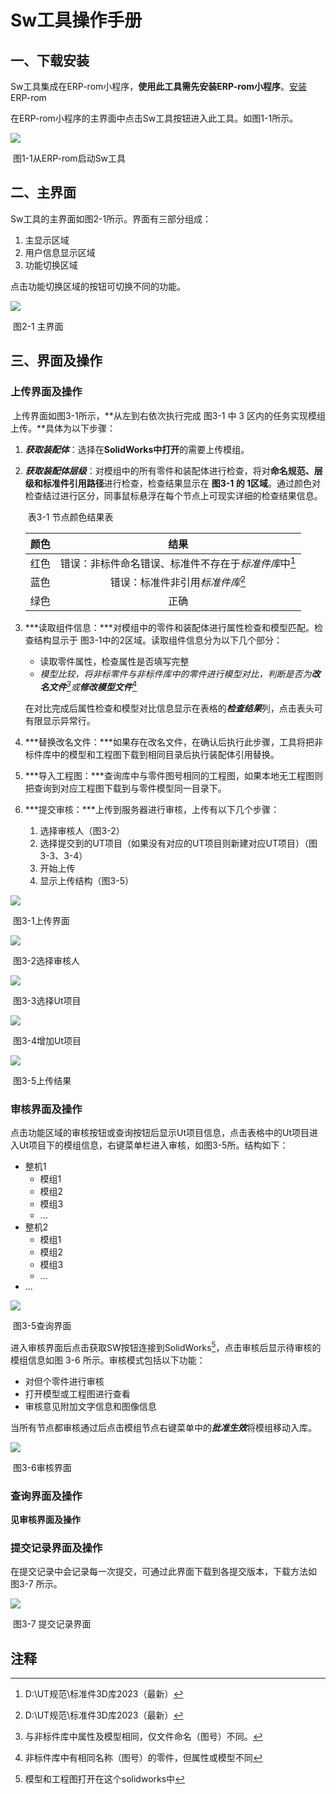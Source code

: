 # Sw工具操作手册

## 一、下载安装

​	Sw工具集成在ERP-rom小程序，**使用此工具需先安装ERP-rom小程序**。[安装](http://10.39.8.16:8089/publish.htm) ERP-rom

在ERP-rom小程序的主界面中点击Sw工具按钮进入此工具。如图1-1所示。

<img src="./erpMF.png" style="zoom:100%;" />

​								          图1-1从ERP-rom启动Sw工具



## 二、主界面

Sw工具的主界面如图2-1所示。界面有三部分组成：

1. 主显示区域
2. 用户信息显示区域
3. 功能切换区域

点击功能切换区域的按钮可切换不同的功能。

![](./SwFM.png)

​										图2-1 主界面



## 三、界面及操作

### 上传界面及操作

​	上传界面如图3-1所示，**从左到右依次执行完成 图3-1 中 3 区内的任务实现模组上传。**具体为以下步骤：

1. ***获取装配体***：选择在**SolidWorks中打开**的需要上传模组。

2. ***获取装配体层级***：对模组中的所有零件和装配体进行检查，将对**命名规范、层级和标准件引用路径**进行检查，检查结果显示在 **图3-1 的 1区域**。通过颜色对检查结过进行区分，同事鼠标悬浮在每个节点上可现实详细的检查结果信息。

   ​								           表3-1 节点颜色结果表

   | 颜色 |                         结果                         |
   | ---- | :--------------------------------------------------: |
   | 红色 | 错误：非标件命名错误、标准件不存在于*标准件库*中[^1] |
   | 蓝色 |           错误：标准件非引用*标准件库*[^1]           |
   | 绿色 |                         正确                         |

   

3. ***读取组件信息：***对模组中的零件和装配体进行属性检查和模型匹配。检查结构显示于 图3-1中的2区域。读取组件信息分为以下几个部分：

   * 读取零件属性，检查属性是否填写完整
   * *模型比较，将非标零件与非标件库中的零件进行模型对比，判断是否为**改名文件**[^2]或**修改模型文件***[^3]

   在对比完成后属性检查和模型对比信息显示在表格的***检查结果***列，点击表头可有限显示异常行。

4. ***替换改名文件：***如果存在改名文件，在确认后执行此步骤，工具将把非标件库中的模型和工程图下载到相同目录后执行装配体引用替换。

5. ***导入工程图：***查询库中与零件图号相同的工程图，如果本地无工程图则把查询到对应工程图下载到与零件模型同一目录下。

6. ***提交审核：***上传到服务器进行审核，上传有以下几个步骤：

   1. 选择审核人（图3-2）
   2. 选择提交到的UT项目（如果没有对应的UT项目则新建对应UT项目）（图3-3、3-4）
   3. 开始上传
   4. 显示上传结构（图3-5）

   

<img src="./upldFM.png" style="zoom:100%;" />

​											图3-1上传界面

<img src='./selUs.png' style="width: auto; height: auto;">

​											图3-2选择审核人

<img src="./selUt.png" style="zoom:100%;" />

​											图3-3选择Ut项目

<img src='./addTu.png'>

​											图3-4增加Ut项目

![](./rse.png)

​											图3-5上传结果

### 审核界面及操作

​	点击功能区域的审核按钮或查询按钮后显示Ut项目信息，点击表格中的Ut项目进入Ut项目下的模组信息，右键菜单栏进入审核，如图3-5所。结构如下：												

- 整机1
  - 模组1
  - 模组2
  - 模组3
  - ...
- 整机2
  - 模组1
  - 模组2
  - 模组3
  - ...
- ...

<img src='./auditFM.png'>

​												图3-5查询界面



进入审核界面后点击获取SW按钮连接到SolidWorks[^4]，点击审核后显示待审核的模组信息如图 3-6 所示。审核模式包括以下功能：

* 对但个零件进行审核
* 打开模型或工程图进行查看
* 审核意见附加文字信息和图像信息

当所有节点都审核通过后点击模组节点右键菜单中的***批准生效***将模组移动入库。

<img src='./auditD.png'>

​											图3-6审核界面

### 查询界面及操作

**见审核界面及操作**

### 提交记录界面及操作

​	在提交记录中会记录每一次提交，可通过此界面下载到各提交版本，下载方法如 图3-7 所示。

<img src='./bkFm.png'>

​											图3-7 提交记录界面





## 注释

[^1]:D:\UT规范\标准件3D库2023（最新）
[^2]:  与非标件库中属性及模型相同，仅文件命名（图号）不同。
[^3]:非标件库中有相同名称（图号）的零件，但属性或模型不同

[^4]:模型和工程图打开在这个solidworks中
